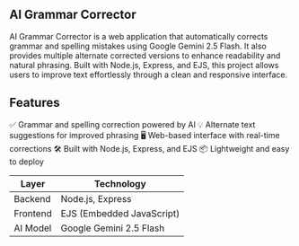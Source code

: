 ##  AI Grammar Corrector

AI Grammar Corrector is a web application that automatically corrects grammar and spelling mistakes using Google Gemini 2.5 Flash. It also provides multiple alternate corrected versions to enhance readability and natural phrasing. Built with Node.js, Express, and EJS, this project allows users to improve text effortlessly through a clean and responsive interface.

## Features

✅ Grammar and spelling correction powered by AI
💡 Alternate text suggestions for improved phrasing
🖥  Web-based interface with real-time corrections
🛠  Built with Node.js, Express, and EJS
📦 Lightweight and easy to deploy



| Layer    | Technology                |
| -------- | ------------------------- |
| Backend  | Node.js, Express          |
| Frontend | EJS (Embedded JavaScript) |
| AI Model | Google Gemini 2.5 Flash   |
           

